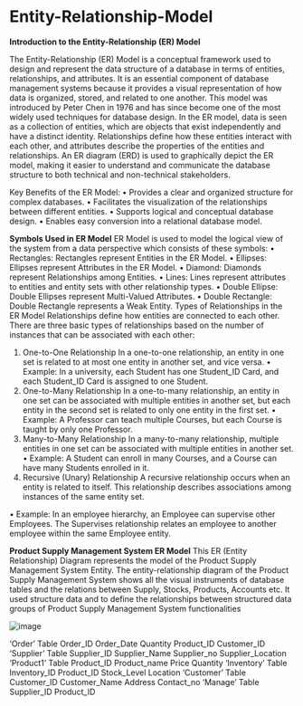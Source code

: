 # Entity-Relationship-Model
**Introduction to the Entity-Relationship (ER) Model**

The Entity-Relationship (ER) Model is a conceptual framework used to design and 
represent the data structure of a database in terms of entities, relationships, and 
attributes. It is an essential component of database management systems because it 
provides a visual representation of how data is organized, stored, and related to one 
another. This model was introduced by Peter Chen in 1976 and has since become 
one of the most widely used techniques for database design.
In the ER model, data is seen as a collection of entities, which are objects that exist 
independently and have a distinct identity. Relationships define how these entities 
interact with each other, and attributes describe the properties of the entities and
relationships. An ER diagram (ERD) is used to graphically depict the ER model, 
making it easier to understand and communicate the database structure to both 
technical and non-technical stakeholders.

Key Benefits of the ER Model:
• Provides a clear and organized structure for complex databases.
• Facilitates the visualization of the relationships between different entities.
• Supports logical and conceptual database design.
• Enables easy conversion into a relational database model.

**Symbols Used in ER Model**
ER Model is used to model the logical view of the system from a data perspective 
which 
consists of these symbols:
• Rectangles: Rectangles represent Entities in the ER Model.
• Ellipses: Ellipses represent Attributes in the ER Model.
• Diamond: Diamonds represent Relationships among Entities.
• Lines: Lines represent attributes to entities and entity sets with other relationship 
types.
• Double Ellipse: Double Ellipses represent Multi-Valued Attributes.
• Double Rectangle: Double Rectangle represents a Weak Entity.
Types of Relationships in the ER Model
Relationships define how entities are connected to each other. There are three basic 
types of relationships based on the number of instances that can be associated with 
each other:
1. One-to-One Relationship
In a one-to-one relationship, an entity in one set is related to at most one entity in 
another set, and vice versa.
• Example: In a university, each Student has one Student_ID Card, and each 
Student_ID Card is assigned to one Student.
2. One-to-Many Relationship
In a one-to-many relationship, an entity in one set can be associated with multiple 
entities in another set, but each entity in the second set is related to only one entity 
in the first set.
• Example: A Professor can teach multiple Courses, but each Course is taught by 
only one Professor.
3. Many-to-Many Relationship
In a many-to-many relationship, multiple entities in one set can be associated with 
multiple entities in another set.
• Example: A Student can enroll in many Courses, and a Course can have many 
Students enrolled in it.
4. Recursive (Unary) Relationship
A recursive relationship occurs when an entity is related to itself. This relationship 
describes associations among instances of the same entity set.

• Example: In an employee hierarchy, an Employee can supervise other 
Employees. The Supervises relationship relates an employee to another 
employee within the same Employee entity.

**Product Supply Management System ER Model**
This ER (Entity Relationship) Diagram represents the model of the Product Supply 
Management System Entity. The entity-relationship diagram of the Product Supply 
Management System shows all the visual instruments of database tables and the relations 
between Supply, Stocks, Products, Accounts etc. It used structure data and to define the 
relationships between structured data groups of Product Supply Management System 
functionalities

![image](https://github.com/user-attachments/assets/72733ce4-ba54-4f68-baa6-f3ba9b28b264)

‘Order’ Table
Order_ID Order_Date Quantity Product_ID Customer_ID
‘Supplier’ Table
Supplier_ID Supplier_Name Supplier_no Supplier_Location
‘Product1’ Table
Product_ID Product_name Price Quantity
‘Inventory’ Table
Inventory_ID Product_ID Stock_Level Location
‘Customer’ Table
Customer_ID Customer_Name Address Contact_no
‘Manage’ Table
Supplier_ID Product_ID
